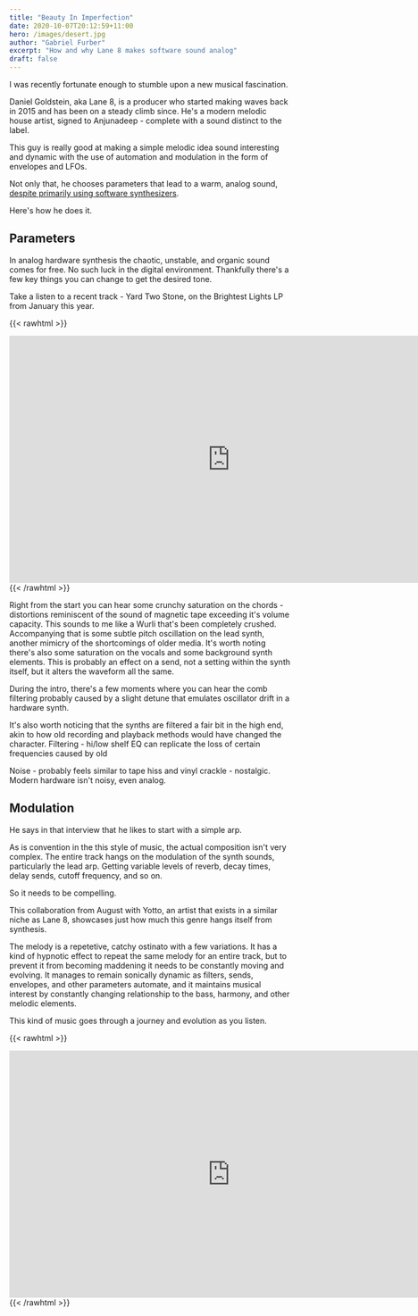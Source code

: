```yaml
---
title: "Beauty In Imperfection"
date: 2020-10-07T20:12:59+11:00	
hero: /images/desert.jpg
author: "Gabriel Furber"
excerpt: "How and why Lane 8 makes software sound analog"
draft: false
---
```


I was recently fortunate enough to stumble upon a new musical fascination.

Daniel Goldstein, aka Lane 8, is a producer who started making waves back in 2015 and has been on a steady climb since. He's a modern melodic house artist, signed to Anjunadeep - complete with a sound distinct to the label. 

This guy is really good at making a simple melodic idea sound interesting and dynamic with the use of automation and modulation in the form of envelopes and LFOs. 

Not only that, he chooses parameters that lead to a warm, analog sound, [despite primarily using software synthesizers](https://www.youtube.com/watch?v=G_eGfgCzQis&t=237).

Here's how he does it. 



## Parameters
In analog hardware synthesis the chaotic, unstable, and organic sound comes for free. No such luck in the digital environment. Thankfully there's a few key things you can change to get the desired tone.

Take a listen to a recent track - Yard Two Stone, on the Brightest Lights LP from January this year.

{{< rawhtml >}}
<iframe 
	frameborder="0" 
	scrolling="no" 
	marginheight="0" 
	marginwidth="0"
	padding=""
	width="788.54" 
	height="443" 
	type="text/html" 
	src="https://www.youtube.com/embed/dtoWicp2ijQ?autoplay=0&fs=0&iv_load_policy=3&showinfo=0&rel=0&cc_load_policy=0&start=0&end=0">
</iframe>
{{< /rawhtml >}}


Right from the start you can hear some crunchy saturation on the chords - distortions reminiscent of the sound of magnetic tape exceeding it's volume capacity. This sounds to me like a Wurli that's been completely crushed.
Accompanying that is some subtle pitch oscillation on the lead synth, another mimicry of the shortcomings of older media.
It's worth noting there's also some saturation on the vocals and some background synth elements. This is probably an effect on a send, not a setting within the synth itself, but it alters the waveform all the same.

During the intro, there's a few moments where you can hear the comb filtering probably caused by a slight detune that emulates oscillator drift in a hardware synth. 

It's also worth noticing that the synths are filtered a fair bit in the high end, akin to how old recording and playback methods would have changed the character.
Filtering - hi/low shelf EQ can replicate the loss of certain frequencies caused by old 

Noise - probably feels similar to tape hiss and vinyl crackle - nostalgic. Modern hardware isn't noisy, even analog.


## Modulation
He says in that interview that he likes to start with a simple arp.

As is convention in the this style of music, the actual composition isn't very complex. The entire track hangs on the modulation of the synth sounds, particularly the lead arp. Getting variable levels of reverb, decay times, delay sends, cutoff frequency, and so on.

So it needs to be compelling.

This collaboration from August with Yotto, an artist that exists in a similar niche as Lane 8, showcases just how much this genre hangs itself from synthesis.

The melody is a repetetive, catchy ostinato with a few variations. It has a kind of hypnotic effect to repeat the same melody for an entire track, but to prevent it from becoming maddening it needs to be constantly moving and evolving. It manages to remain sonically dynamic as filters, sends, envelopes, and other parameters automate, and it maintains musical interest by constantly changing relationship to the bass, harmony, and other melodic elements.

This kind of music goes through a journey and evolution as you listen.

{{< rawhtml >}}
<iframe 
	frameborder="0" 
	scrolling="no" 
	marginheight="0" 
	marginwidth="0"
	padding=""
	width="788.54" 
	height="443" 
	type="text/html" 
	src="https://www.youtube.com/embed/ZFhJsY3HudY?autoplay=0&fs=0&iv_load_policy=3&showinfo=0&rel=0&cc_load_policy=0&start=0&end=0">
</iframe>
{{< /rawhtml >}}
